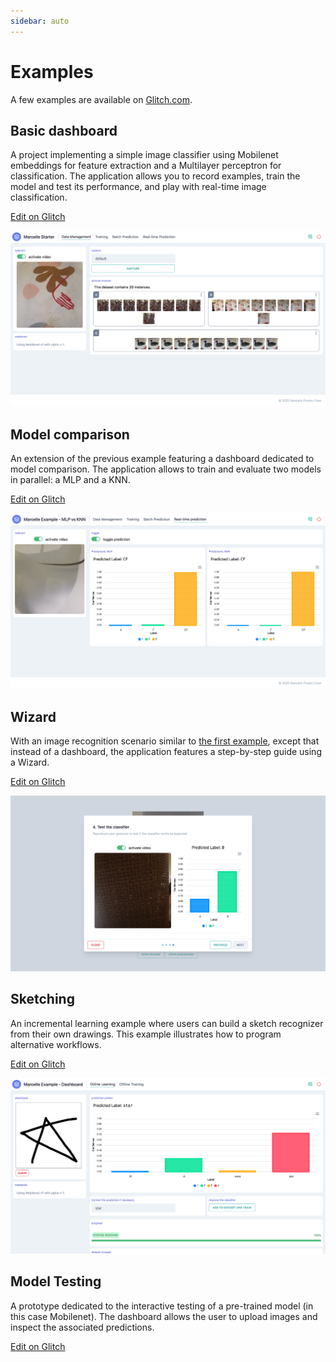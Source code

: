 ```yaml
---
sidebar: auto
---
```


# Examples

A few examples are available on [Glitch.com](https://glitch.com/@marcelle.crew/marcelle-examples).

## Basic dashboard

A project implementing a simple image classifier using Mobilenet embeddings for feature extraction and a Multilayer perceptron for classification. The application allows you to record examples, train the model and test its performance, and play with real-time image classification.

[Edit on Glitch](https://glitch.com/~marcelle-v2-dashboard)

![Screenshot of an example marcelle Application](./images/marcelle-dashboard.png)

## Model comparison

An extension of the previous example featuring a dashboard dedicated to model comparison. The application allows to train and evaluate two models in parallel: a MLP and a KNN.

[Edit on Glitch](https://glitch.com/~marcelle-v2-mlp-vs-knn)

![Screenshot of an example marcelle Application](./images/marcelle-mlp-vs-knn.png)

## Wizard

With an image recognition scenario similar to [the first example](#basic-dashboard), except that instead of a dashboard, the application features a step-by-step guide using a Wizard.

[Edit on Glitch](https://glitch.com/~marcelle-v2-wizard)

![Screenshot of an example marcelle Application](./images/marcelle-wizard.png)

## Sketching

An incremental learning example where users can build a sketch recognizer from their own drawings. This example illustrates how to program alternative workflows.

[Edit on Glitch](https://glitch.com/~marcelle-v2-sketch)

![Screenshot of an example marcelle Application](./images/marcelle-sketch.png)

## Model Testing

A prototype dedicated to the interactive testing of a pre-trained model (in this case Mobilenet). The dashboard allows the user to upload images and inspect the associated predictions.

[Edit on Glitch](https://glitch.com/~marcelle-v2-testing)
